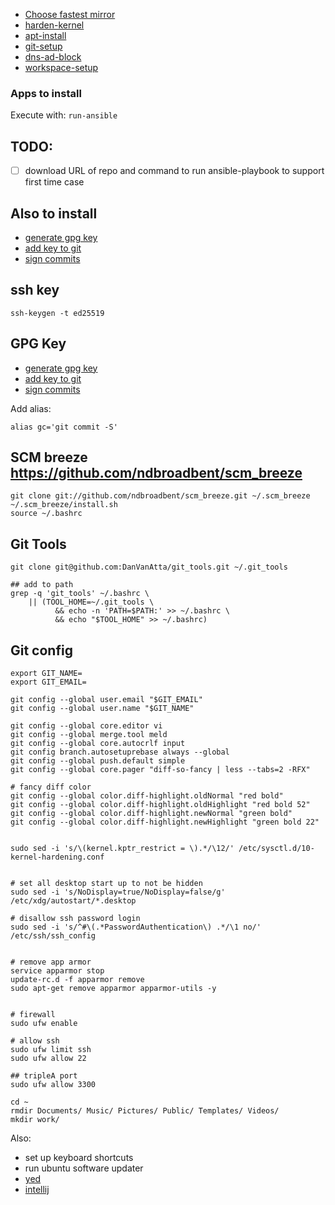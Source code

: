 - [Choose fastest mirror](https://linuxconfig.org/things-to-do-after-installing-ubuntu-18-04-bionic-beaver-linux)
- [harden-kernel](/harden_kernel.md)
- [apt-install](/apt_install.md)
- [git-setup](/git_setup.md)
- [dns-ad-block](/etc_host_ad_block.md)
- [workspace-setup](/workspace_setup.md)

### Apps to install

Execute with: `run-ansible`


##  TODO:
- [ ] download URL of repo and command to run ansible-playbook to support first time case

## Also to install 

- [generate gpg key](https://help.github.com/articles/generating-a-new-gpg-key/)
- [add key to git](https://help.github.com/articles/telling-git-about-your-gpg-key/)
- [sign commits](https://help.github.com/articles/signing-commits/)


## ssh key
```
ssh-keygen -t ed25519
```

## GPG Key

- [generate gpg key](https://help.github.com/articles/generating-a-new-gpg-key/)
- [add key to git](https://help.github.com/articles/telling-git-about-your-gpg-key/)
- [sign commits](https://help.github.com/articles/signing-commits/)

Add alias:
```
alias gc='git commit -S'

```

## SCM breeze https://github.com/ndbroadbent/scm_breeze
```
git clone git://github.com/ndbroadbent/scm_breeze.git ~/.scm_breeze
~/.scm_breeze/install.sh
source ~/.bashrc
```

## Git Tools


```
git clone git@github.com:DanVanAtta/git_tools.git ~/.git_tools

## add to path
grep -q 'git_tools' ~/.bashrc \
    || (TOOL_HOME=~/.git_tools \
          && echo -n 'PATH=$PATH:' >> ~/.bashrc \
          && echo "$TOOL_HOME" >> ~/.bashrc)
```

## Git config

```
export GIT_NAME=
export GIT_EMAIL=

git config --global user.email "$GIT_EMAIL"
git config --global user.name "$GIT_NAME"

git config --global core.editor vi
git config --global merge.tool meld
git config --global core.autocrlf input
git config branch.autosetuprebase always --global
git config --global push.default simple
git config --global core.pager "diff-so-fancy | less --tabs=2 -RFX"

# fancy diff color
git config --global color.diff-highlight.oldNormal "red bold"
git config --global color.diff-highlight.oldHighlight "red bold 52"
git config --global color.diff-highlight.newNormal "green bold"
git config --global color.diff-highlight.newHighlight "green bold 22"
```
```

sudo sed -i 's/\(kernel.kptr_restrict = \).*/\12/' /etc/sysctl.d/10-kernel-hardening.conf


# set all desktop start up to not be hidden
sudo sed -i 's/NoDisplay=true/NoDisplay=false/g' /etc/xdg/autostart/*.desktop

# disallow ssh password login
sudo sed -i 's/^#\(.*PasswordAuthentication\) .*/\1 no/' /etc/ssh/ssh_config


# remove app armor 
service apparmor stop
update-rc.d -f apparmor remove
sudo apt-get remove apparmor apparmor-utils -y


# firewall
sudo ufw enable

# allow ssh
sudo ufw limit ssh
sudo ufw allow 22

## tripleA port
sudo ufw allow 3300
```
```
cd ~
rmdir Documents/ Music/ Pictures/ Public/ Templates/ Videos/
mkdir work/

```

Also:
- set up keyboard shortcuts
- run ubuntu software updater
- [yed](https://www.yworks.com/products/yed/download)
- [intellij](https://www.jetbrains.com/idea/download/#section=linux)
